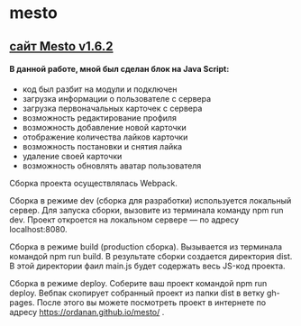 # mesto 

## [сайт Mesto v1.6.2 ](https://ordanan.github.io/mesto/)



#### В данной работе, мной был сделан блок на Java Script:

- код был разбит на модули и подключен
- загрузка информации о пользователе с сервера
- загрузка первоначальных карточек с сервера
- возможность редактирование профиля
- возможность добавление новой карточки
- отображение количества лайков карточки
- возможность постановки и снятия лайка
- удаление своей карточки
- возможность обновлять аватар пользователя


Сборка проекта осуществлялась Webpack.

Сборка в режиме dev (сборка для разработки) используется локальный сервер. Для запуска сборки, вызовите из терминала команду npm run dev. Проект откроется на локальном сервере — по адресу localhost:8080.

Сборка в режиме build (production сборка). Вызывается из терминала командой npm run build. В результате сборки создается директория dist. В этой директории фаил main.js будет содержать весь JS-код проекта.

Сборка в режиме deploy. Соберите ваш проект командой npm run deploy. Вебпак скопирует собранный проект из папки dist в ветку gh-pages. После этого вы можете посмотреть проект в интернете по адресу https://ordanan.github.io/mesto/ .

